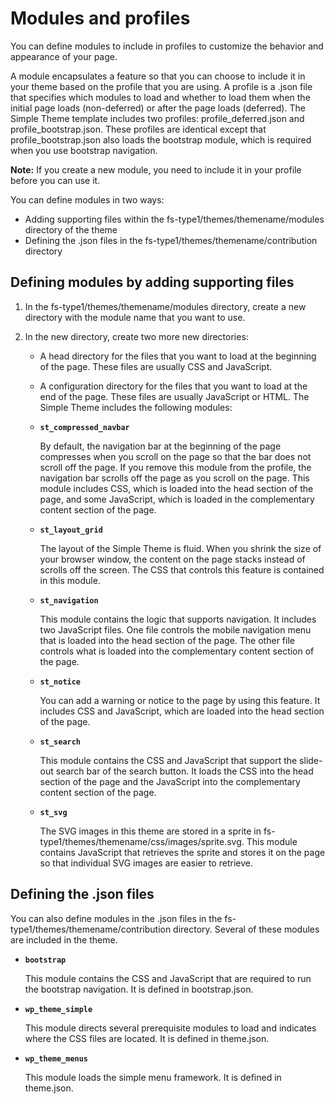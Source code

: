 # Modules and profiles

You can define modules to include in profiles to customize the behavior and appearance of your page.

A module encapsulates a feature so that you can choose to include it in your theme based on the profile that you are using. A profile is a .json file that specifies which modules to load and whether to load them when the initial page loads \(non-deferred\) or after the page loads \(deferred\). The Simple Theme template includes two profiles: profile\_deferred.json and profile\_bootstrap.json. These profiles are identical except that profile\_bootstrap.json also loads the bootstrap module, which is required when you use bootstrap navigation.

**Note:** If you create a new module, you need to include it in your profile before you can use it.

You can define modules in two ways:

-   Adding supporting files within the fs-type1/themes/themename/modules directory of the theme
-   Defining the .json files in the fs-type1/themes/themename/contribution directory

## Defining modules by adding supporting files

1.  In the fs-type1/themes/themename/modules directory, create a new directory with the module name that you want to use.
2.  In the new directory, create two more new directories:

    -   A head directory for the files that you want to load at the beginning of the page. These files are usually CSS and JavaScript.
    -   A configuration directory for the files that you want to load at the end of the page. These files are usually JavaScript or HTML.
    The Simple Theme includes the following modules:

    -   **`st_compressed_navbar`**

        By default, the navigation bar at the beginning of the page compresses when you scroll on the page so that the bar does not scroll off the page. If you remove this module from the profile, the navigation bar scrolls off the page as you scroll on the page. This module includes CSS, which is loaded into the head section of the page, and some JavaScript, which is loaded in the complementary content section of the page.

    -   **`st_layout_grid`**

        The layout of the Simple Theme is fluid. When you shrink the size of your browser window, the content on the page stacks instead of scrolls off the screen. The CSS that controls this feature is contained in this module.

    -   **`st_navigation`**

        This module contains the logic that supports navigation. It includes two JavaScript files. One file controls the mobile navigation menu that is loaded into the head section of the page. The other file controls what is loaded into the complementary content section of the page.

    -   **`st_notice`**

        You can add a warning or notice to the page by using this feature. It includes CSS and JavaScript, which are loaded into the head section of the page.

    -   **`st_search`**

        This module contains the CSS and JavaScript that support the slide-out search bar of the search button. It loads the CSS into the head section of the page and the JavaScript into the complementary content section of the page.

    -   **`st_svg`**

        The SVG images in this theme are stored in a sprite in fs-type1/themes/themename/css/images/sprite.svg. This module contains JavaScript that retrieves the sprite and stores it on the page so that individual SVG images are easier to retrieve.


## Defining the .json files

You can also define modules in the .json files in the fs-type1/themes/themename/contribution directory. Several of these modules are included in the theme.

-   **`bootstrap`**

    This module contains the CSS and JavaScript that are required to run the bootstrap navigation. It is defined in bootstrap.json.

-   **`wp_theme_simple`**

    This module directs several prerequisite modules to load and indicates where the CSS files are located. It is defined in theme.json.

-   **`wp_theme_menus`**

    This module loads the simple menu framework. It is defined in theme.json.



